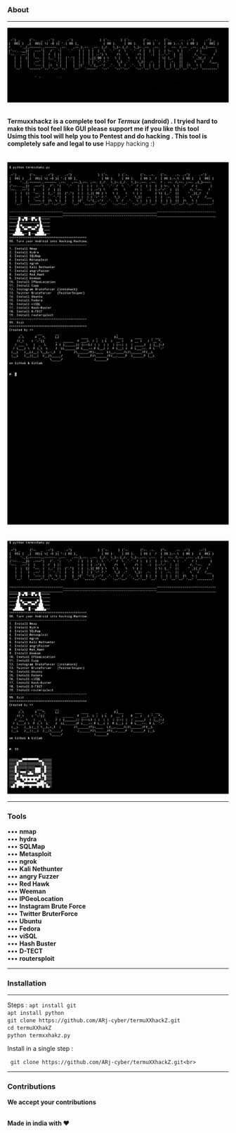 
### About
---------
<img src="3.jpg"><br><br>

**Termuxxhackz is a complete tool for *Termux* (android) .
I tryied hard to make this tool feel like GUI please support me if you like this tool  
Usimg this tool will help you to Pentest and do hacking .
This tool is completely safe and legal to use**
Happy hacking :)<br><br><br>
<img src="1.jpg"><br><br><br>
<img src="2.jpg">




------------------------------------------------------------------------------------------
### Tools 

••• **nmap** <br>
••• **hydra** <br>
••• **SQLMap** <br>
••• **Metasploit** <br>
••• **ngrok** <br>
••• **Kali Nethunter** <br>
••• **angry Fuzzer** <br>
••• **Red Hawk** <br>
••• **Weeman**<br>
••• **IPGeoLocation**<br>
••• **Instagram Brute Force** <br>
••• **Twitter BruterForce** <br>
••• **Ubuntu** <br>
••• **Fedora** <br>
••• **viSQL** <br>
••• **Hash Buster** <br>
••• **D-TECT** <br>
••• **routersploit** <br>



------------------------------------------------------------------------------------------




### Installation 
--------------
Steps :
    ``` apt install git ```<br>
    ``` apt install python ```<br>
    ``` git clone https://github.com/ARj-cyber/termuXXhackZ.git ```<br>
    ``` cd termuXXhakZ ```<br>
    ``` python termxxhakz.py ```<br>

Install in a single step :<br>
```apt update && apt upgrade -y && pkg install git -y && apt install python && 
 git clone https://github.com/ARj-cyber/termuXXhackZ.git<br>
```



------------------------------------------------------------------------------------------
### Contributions
**We accept your contributions**

<br> **Made in india with ❤️**

